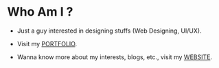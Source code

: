 # Who Am I ?

*  Just a guy interested in designing stuffs (Web Designing, UI/UX).

*  Visit my [PORTFOLIO](https://s01k.github.io).

*  Wanna know more about my interests, blogs, etc., visit my [WEBSITE](https://souviksantra.netlify.app).
